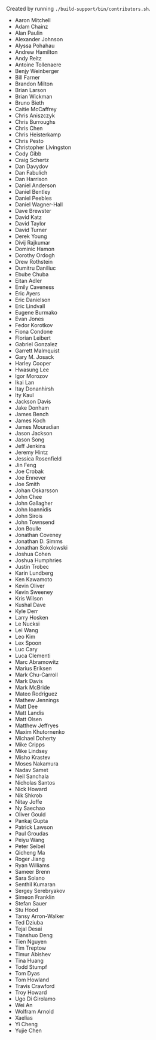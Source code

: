 Created by running `./build-support/bin/contributors.sh`.

+ Aaron Mitchell
+ Adam Chainz
+ Alan Paulin
+ Alexander Johnson
+ Alyssa Pohahau
+ Andrew Hamilton
+ Andy Reitz
+ Antoine Tollenaere
+ Benjy Weinberger
+ Bill Farner
+ Brandon Milton
+ Brian Larson
+ Brian Wickman
+ Bruno Bieth
+ Caitie McCaffrey
+ Chris Aniszczyk
+ Chris Burroughs
+ Chris Chen
+ Chris Heisterkamp
+ Chris Pesto
+ Christopher Livingston
+ Cody Gibb
+ Craig Schertz
+ Dan Davydov
+ Dan Fabulich
+ Dan Harrison
+ Daniel Anderson
+ Daniel Bentley
+ Daniel Peebles
+ Daniel Wagner-Hall
+ Dave Brewster
+ David Katz
+ David Taylor
+ David Turner
+ Derek Young
+ Divij Rajkumar
+ Dominic Hamon
+ Dorothy Ordogh
+ Drew Rothstein
+ Dumitru Daniliuc
+ Ebube Chuba
+ Eitan Adler
+ Emily Caveness
+ Eric Ayers
+ Eric Danielson
+ Eric Lindvall
+ Eugene Burmako
+ Evan Jones
+ Fedor Korotkov
+ Fiona Condone
+ Florian Leibert
+ Gabriel Gonzalez
+ Garrett Malmquist
+ Gary M. Josack
+ Harley Cooper
+ Hwasung Lee
+ Igor Morozov
+ Ikai Lan
+ Itay Donanhirsh
+ Ity Kaul
+ Jackson Davis
+ Jake Donham
+ James Bench
+ James Koch
+ James Mouradian
+ Jason Jackson
+ Jason Song
+ Jeff Jenkins
+ Jeremy Hintz
+ Jessica Rosenfield
+ Jin Feng
+ Joe Crobak
+ Joe Ennever
+ Joe Smith
+ Johan Oskarsson
+ John Chee
+ John Gallagher
+ John Ioannidis
+ John Sirois
+ John Townsend
+ Jon Boulle
+ Jonathan Coveney
+ Jonathan D. Simms
+ Jonathan Sokolowski
+ Joshua Cohen
+ Joshua Humphries
+ Justin Trobec
+ Karin Lundberg
+ Ken Kawamoto
+ Kevin Oliver
+ Kevin Sweeney
+ Kris Wilson
+ Kushal Dave
+ Kyle Derr
+ Larry Hosken
+ Le Nucksi
+ Lei Wang
+ Leo Kim
+ Lex Spoon
+ Luc Cary
+ Luca Clementi
+ Marc Abramowitz
+ Marius Eriksen
+ Mark Chu-Carroll
+ Mark Davis
+ Mark McBride
+ Mateo Rodriguez
+ Mathew Jennings
+ Matt Dee
+ Matt Landis
+ Matt Olsen
+ Matthew Jeffryes
+ Maxim Khutornenko
+ Michael Doherty
+ Mike Cripps
+ Mike Lindsey
+ Misho Krastev
+ Moses Nakamura
+ Nadav Samet
+ Neil Sanchala
+ Nicholas Santos
+ Nick Howard
+ Nik Shkrob
+ Nitay Joffe
+ Ny Saechao
+ Oliver Gould
+ Pankaj Gupta
+ Patrick Lawson
+ Paul Groudas
+ Peiyu Wang
+ Peter Seibel
+ Qicheng Ma
+ Roger Jiang
+ Ryan Williams
+ Sameer Brenn
+ Sara Solano
+ Senthil Kumaran
+ Sergey Serebryakov
+ Simeon Franklin
+ Stefan Sauer
+ Stu Hood
+ Tansy Arron-Walker
+ Ted Dziuba
+ Tejal Desai
+ Tianshuo Deng
+ Tien Nguyen
+ Tim Treptow
+ Timur Abishev
+ Tina Huang
+ Todd Stumpf
+ Tom Dyas
+ Tom Howland
+ Travis Crawford
+ Troy Howard
+ Ugo Di Girolamo
+ Wei An
+ Wolfram Arnold
+ Xaelias
+ Yi Cheng
+ Yujie Chen
